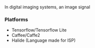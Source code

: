 In digital imaging systems, an image signal

### Platforms
- Tensorflow/Tensorflow Lite
- Caffee/Caffe2
- Halide (Language made for ISP)